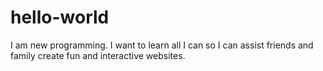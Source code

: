 # hello-world
I am new programming. I want to learn all I can so I can assist friends and family create fun and interactive websites.
